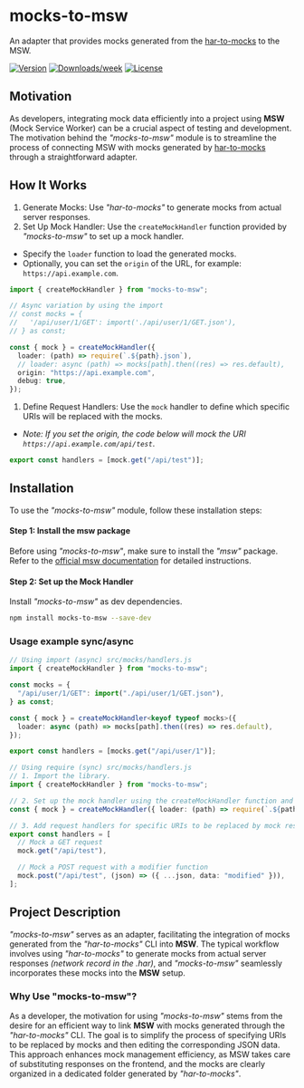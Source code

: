 # mocks-to-msw

An adapter that provides mocks generated from the [har-to-mocks](https://github.com/peterknezek/har-to-mocks) to the MSW.

[![Version](https://img.shields.io/npm/v/mocks-to-msw.svg)](https://npmjs.org/package/mocks-to-msw)
[![Downloads/week](https://img.shields.io/npm/dw/mocks-to-msw.svg)](https://npmjs.org/package/mocks-to-msw)
[![License](https://img.shields.io/npm/l/mocks-to-msw.svg)](https://github.com/peterknezek/mocks-to-msw/blob/master/package.json)

## Motivation

As developers, integrating mock data efficiently into a project using **MSW** (Mock Service Worker) can be a crucial aspect of testing and development. The motivation behind the _"mocks-to-msw"_ module is to streamline the process of connecting MSW with mocks generated by [har-to-mocks](https://github.com/peterknezek/har-to-mocks) through a straightforward adapter.

## How It Works

1. Generate Mocks: Use _"har-to-mocks"_ to generate mocks from actual server responses.
2. Set Up Mock Handler: Use the `createMockHandler` function provided by _"mocks-to-msw"_ to set up a mock handler.

- Specify the `loader` function to load the generated mocks.
- Optionally, you can set the `origin` of the URL, for example: `https://api.example.com`.

```ts
import { createMockHandler } from "mocks-to-msw";

// Async variation by using the import
// const mocks = {
//   '/api/user/1/GET': import('./api/user/1/GET.json'),
// } as const;

const { mock } = createMockHandler({
  loader: (path) => require(`.${path}.json`),
  // loader: async (path) => mocks[path].then((res) => res.default),
  origin: "https://api.example.com",
  debug: true,
});
```

1. Define Request Handlers: Use the `mock` handler to define which specific URIs will be replaced with the mocks.

- _Note: If you set the origin, the code below will mock the URI `https://api.example.com/api/test`_.

```ts
export const handlers = [mock.get("/api/test")];
```

## Installation

To use the _"mocks-to-msw"_ module, follow these installation steps:

#### Step 1: Install the msw package

Before using _"mocks-to-msw"_, make sure to install the _"msw"_ package. Refer to the [official msw documentation](https://mswjs.io) for detailed instructions.

#### Step 2: Set up the Mock Handler

Install _"mocks-to-msw"_ as dev dependencies.

```sh
npm install mocks-to-msw --save-dev
```

### Usage example sync/async

```ts
// Using import (async) src/mocks/handlers.js
import { createMockHandler } from "mocks-to-msw";

const mocks = {
  "/api/user/1/GET": import("./api/user/1/GET.json"),
} as const;

const { mock } = createMockHandler<keyof typeof mocks>({
  loader: async (path) => mocks[path].then((res) => res.default),
});

export const handlers = [mocks.get("/api/user/1")];
```

```ts
// Using require (sync) src/mocks/handlers.js
// 1. Import the library.
import { createMockHandler } from "mocks-to-msw";

// 2. Set up the mock handler using the createMockHandler function and specify the loader
const { mock } = createMockHandler({ loader: (path) => require(`.${path}.json`), debug: true });

// 3. Add request handlers for specific URIs to be replaced by mock responses
export const handlers = [
  // Mock a GET request
  mock.get("/api/test"),

  // Mock a POST request with a modifier function
  mock.post("/api/test", (json) => ({ ...json, data: "modified" })),
];
```

## Project Description

_"mocks-to-msw"_ serves as an adapter, facilitating the integration of mocks generated from the _"har-to-mocks"_ CLI into **MSW**. The typical workflow involves using _"har-to-mocks"_ to generate mocks from actual server responses _(network record in the .har)_, and _"mocks-to-msw"_ seamlessly incorporates these mocks into the **MSW** setup.

### Why Use "mocks-to-msw"?

As a developer, the motivation for using _"mocks-to-msw"_ stems from the desire for an efficient way to link **MSW** with mocks generated through the _"har-to-mocks"_ CLI. The goal is to simplify the process of specifying URIs to be replaced by mocks and then editing the corresponding JSON data. This approach enhances mock management efficiency, as MSW takes care of substituting responses on the frontend, and the mocks are clearly organized in a dedicated folder generated by _"har-to-mocks"_.
